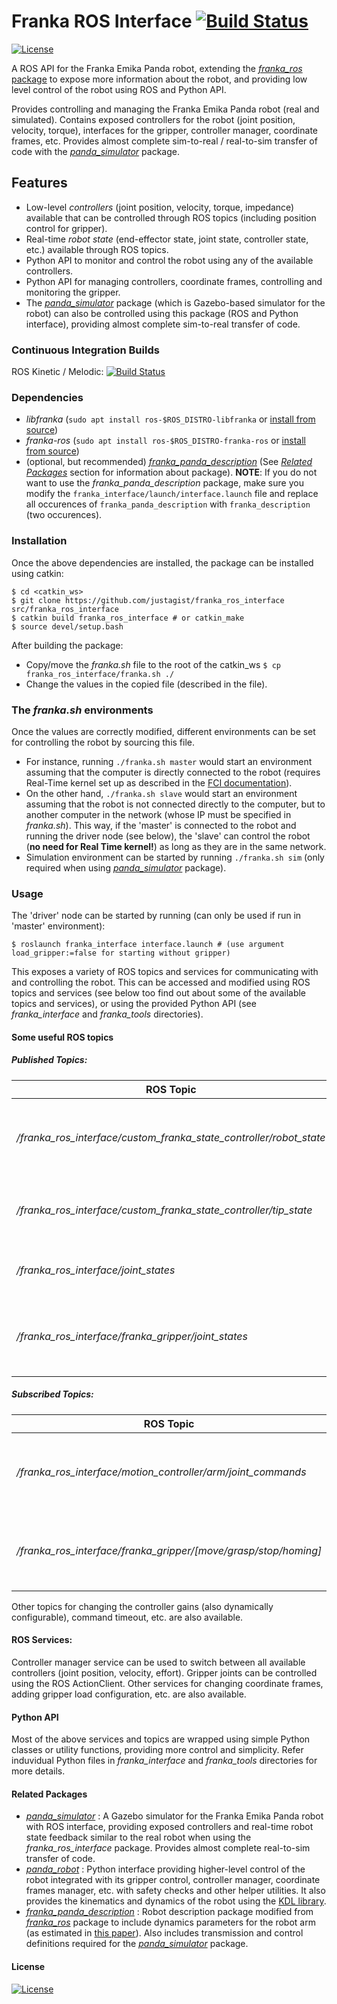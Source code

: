 # Franka ROS Interface [![Build Status](https://travis-ci.org/justagist/franka_ros_interface.svg?branch=master)](https://travis-ci.org/justagist/franka_ros_interface)

[![License](https://img.shields.io/badge/License-Apache%202.0-blue.svg)](https://opensource.org/licenses/Apache-2.0)

A ROS API for the Franka Emika Panda robot, extending the [*franka_ros* package][franka-ros] to expose more information about the robot, and providing low level control of the robot using ROS and Python API.  

Provides controlling and managing the Franka Emika Panda robot (real and simulated). Contains exposed controllers for the robot (joint position, velocity, torque), interfaces for the gripper, controller manager, coordinate frames, etc. Provides almost complete sim-to-real / real-to-sim transfer of code with the [*panda_simulator*][ps-repo] package. 

## Features
  - Low-level *controllers* (joint position, velocity, torque, impedance) available that can be controlled through ROS topics (including position control for gripper).
  - Real-time *robot state* (end-effector state, joint state, controller state, etc.) available through ROS topics.
  - Python API to monitor and control the robot using any of the available controllers.
  - Python API for managing controllers, coordinate frames, controlling and monitoring the gripper.
  - The [*panda_simulator*][ps-repo] package (which is Gazebo-based simulator for the robot) can also be controlled using this package (ROS and Python interface), providing almost complete sim-to-real transfer of code.
  
  ### Continuous Integration Builds
  
  ROS Kinetic / Melodic: [![Build Status](https://travis-ci.org/justagist/franka_ros_interface.svg?branch=master)](https://travis-ci.org/justagist/franka_ros_interface)
 
  ### Dependencies

 - *libfranka* (`sudo apt install ros-$ROS_DISTRO-libfranka` or [install from source][libfranka-doc])
 - *franka-ros* (`sudo apt install ros-$ROS_DISTRO-franka-ros` or [install from source][libfranka-doc])
 - (optional, but recommended) [*franka_panda_description*](https://github.com/justagist/franka_panda_description) (See [*Related Packages*](#related-packages) section for information about package). 
 **NOTE**: If you do not want to use the *franka_panda_description* package, make sure you modify the `franka_interface/launch/interface.launch` file and replace all occurences of `franka_panda_description` with `franka_description` (two occurences). 
 
### Installation
Once the above dependencies are installed, the package can be installed using catkin:

    $ cd <catkin_ws>
    $ git clone https://github.com/justagist/franka_ros_interface src/franka_ros_interface
    $ catkin build franka_ros_interface # or catkin_make
    $ source devel/setup.bash
 
 After building the package:
 
 - Copy/move the *franka.sh* file to the root of the catkin_ws
    `$ cp franka_ros_interface/franka.sh ./`
 - Change the values in the copied file (described in the file).
 
 ### The *franka.sh* environments
 Once the values are correctly modified, different environments can be set for controlling the robot by sourcing this file.

- For instance, running `./franka.sh master` would start an environment assuming that the computer is directly connected to the robot (requires Real-Time kernel set up as described in the [FCI documentation](https://frankaemika.github.io/docs/installation_linux.html)). 
- On the other hand, `./franka.sh slave` would start an environment assuming that the robot is not connected directly to the computer, but to another computer in the network (whose IP must be specified in *franka.sh*). This way, if the 'master' is connected to the robot and running the driver node (see below), the 'slave' can control the robot (**no need for Real Time kernel!**) as long as they are in the same network.
- Simulation environment can be started by running `./franka.sh sim` (only required when using [*panda_simulator*][ps-repo] package).
 
### Usage

The 'driver' node can be started by running (can only be used if run in 'master' environment):
    
    $ roslaunch franka_interface interface.launch # (use argument load_gripper:=false for starting without gripper)
    
This exposes a variety of ROS topics and services for communicating with and controlling the robot. This can be accessed and modified using ROS topics and services (see below too find out about some of the available topics and services), or using the provided Python API (see *franka_interface* and *franka_tools* directories).

#### Some useful ROS topics

##### Published Topics:
| ROS Topic | Data |
| ------ | ------ |
| */franka_ros_interface/custom_franka_state_controller/robot_state* | gravity, coriolis, jacobian, cartesian velocity, etc. |
| */franka_ros_interface/custom_franka_state_controller/tip_state* | end-effector pose, wrench, etc. |
| */franka_ros_interface/joint_states* | joint positions, velocities, efforts |
| */franka_ros_interface/franka_gripper/joint_states* | joint positions, velocities, efforts of gripper joints |

##### Subscribed Topics:
| ROS Topic | Data |
| ------ | ------ |
| */franka_ros_interface/motion_controller/arm/joint_commands* | command the robot using the currently active controller |
| */franka_ros_interface/franka_gripper/[move/grasp/stop/homing]* | (action msg) command the joints of the gripper |

Other topics for changing the controller gains (also dynamically configurable), command timeout, etc. are also available. 

#### ROS Services:
Controller manager service can be used to switch between all available controllers (joint position, velocity, effort). Gripper joints can be controlled using the ROS ActionClient. Other services for changing coordinate frames, adding gripper load configuration, etc. are also available.

#### Python API

Most of the above services and topics are wrapped using simple Python classes or utility functions, providing more control and simplicity. Refer induvidual Python files in *franka_interface* and *franka_tools* directories for more details.

#### Related Packages

- [*panda_simulator*][ps-repo] : A Gazebo simulator for the Franka Emika Panda robot with ROS interface, providing exposed controllers and real-time robot state feedback similar to the real robot when using the *franka_ros_interface* package. Provides almost complete real-to-sim transfer of code.
- [*panda_robot*](https://github.com/justagist/panda_robot) : Python interface providing higher-level control of the robot integrated with its gripper control, controller manager, coordinate frames manager, etc. with safety checks and other helper utilities. It also provides the kinematics and dynamics of the robot using the [KDL library](http://wiki.ros.org/kdl).
- [*franka_panda_description*](https://github.com/justagist/franka_panda_description) : Robot description package modified from [*franka_ros*][franka-ros] package to include dynamics parameters for the robot arm (as estimated in [this paper](https://hal.inria.fr/hal-02265293/document)). Also includes transmission and control definitions required for the [*panda_simulator*][ps-repo] package.


#### License
[![License](https://img.shields.io/badge/License-Apache%202.0-blue.svg)](https://opensource.org/licenses/Apache-2.0)

   [libfranka-doc]: <https://frankaemika.github.io/docs/installation_linux.html#building-from-source>
   [franka-ros]: <https://frankaemika.github.io/docs/franka_ros.html>
   [ps-repo]: <https://github.com/justagist/panda_simulator>
   
   
   
